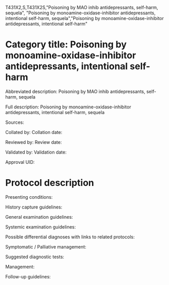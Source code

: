T431X2,S,T431X2S,"Poisoning by MAO inhib antidepressants, self-harm, sequela", "Poisoning by monoamine-oxidase-inhibitor antidepressants, intentional self-harm, sequela","Poisoning by monoamine-oxidase-inhibitor antidepressants, intentional self-harm"
# Category title: Poisoning by monoamine-oxidase-inhibitor antidepressants, intentional self-harm

Abbreviated description: Poisoning by MAO inhib antidepressants, self-harm, sequela

Full description: Poisoning by monoamine-oxidase-inhibitor antidepressants, intentional self-harm, sequela

Sources:

Collated by:
Collation date:

Reviewed by:
Review date:

Validated by:
Validation date:

Approval UID:

# Protocol description

Presenting conditions:

History capture guidelines:

General examination guidelines:

Systemic examination guidelines:

Possible differential diagnoses with links to related protocols:

Symptomatic / Palliative management:

Suggested diagnostic tests:

Management:

Follow-up guidelines:
